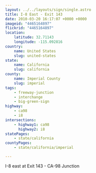 ```yaml
---
layout: ../../layouts/sign/single.astro
title: I-8 East - Exit 143
date: 2010-03-20 16:17:07 +0000 +0000
imageid: "4465164897"
flickrid: "4465164897"
location:
    latitude: 32.71143
    longitude: -115.092816
country:
    name: United States
    slug: united-states
state:
    name: California
    slug: california
county:
    name: Imperial County
    slug: imperial
tags:
    - freeway-junction
    - interchange
    - big-green-sign
highway:
    - ca98
    - i8
intersections:
    - highway1: ca98
      highway2: i8
statePages:
    - state/california
countyPages:
    - state/california/imperial

---
```

I-8 east at Exit 143 - CA-98 Junction